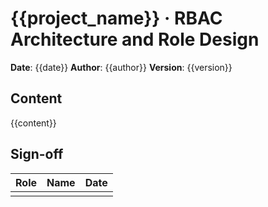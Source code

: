 # {{project_name}} · RBAC Architecture and Role Design

**Date**: {{date}}
**Author**: {{author}}
**Version**: {{version}}

## Content

{{content}}

## Sign-off

| Role | Name | Date |
|------|------|------|
| | | |

